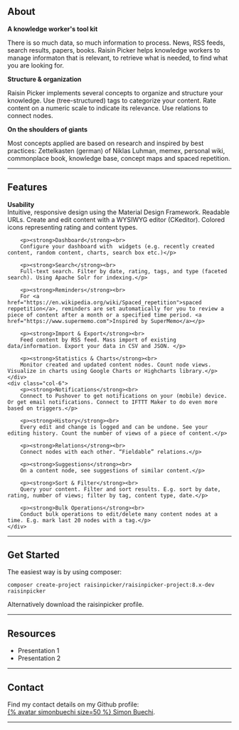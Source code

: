 <div class="row">
  <div class="col-12">  
    <h2>About</h2>
  </div>
  <div class="col-4">  
    <p><strong>A knowledge worker's tool kit</strong></p>
    <p>There is so much data, so much information to process. News, RSS feeds, search results, papers, books. Raisin Picker helps knowledge workers to manage informaton that is relevant, to retrieve what is needed, to find what you are looking for.</p>
    </div>
    <div class="col-4">  
      <p><strong>Structure & organization</strong></p>
      <p>Raisin Picker implements several concepts to organize and structure your knowledge. Use (tree-structured) tags to categorize your content. Rate content on a numeric scale to indicate its relevance. Use relations to connect nodes.</p>
    </div>
    <div class="col-4">  
      <p><strong>On the shoulders of giants</strong></p>
      <p>Most concepts applied are based on research and inspired by best practices: Zettelkasten (german) of Niklas Luhman, memex, personal wiki, commonplace book, knowledge base, concept maps and spaced repetition.</p>
  </div>
</div>
  
<hr>

<div class="row">
  <div class="col-12">  
  <h2>Features</h2>
  </div>
    <div class="col-6">
        <p><strong>Usability</strong><br>
        Intuitive, responsive design using the Material Design Framework. Readable URLs. Create and edit content with a WYSIWYG editor (CKeditor). Colored icons representing rating and content types.</p>

        <p><strong>Dashboard</strong><br>
        Configure your dashboard with  widgets (e.g. recently created content, random content, charts, search box etc.)</p>

        <p><strong>Search</strong><br>
        Full-text search. Filter by date, rating, tags, and type (faceted search). Using Apache Solr for indexing.</p>

        <p><strong>Reminders</strong><br>
        For <a href="https://en.wikipedia.org/wiki/Spaced_repetition">spaced reppetition</a>, reminders are set automatically for you to review a piece of content after a month or a specified time period. <a href="https://www.supermemo.com">Inspired by SuperMemo</a></p>

        <p><strong>Import & Export</strong><br>
        Feed content by RSS feed. Mass import of existing data/information. Export your data in CSV and JSON. </p>

        <p><strong>Statistics & Charts</strong><br>
        Monitor created and updated content nodes. Count node views. Visualize in charts using Google Charts or Highcharts library.</p>
    </div>
    <div class="col-6">
        <p><strong>Notifications</strong><br>
        Connect to Pushover to get notifications on your (mobile) device. Or get email notifications. Connect to IFTTT Maker to do even more based on triggers.</p>

        <p><strong>History</strong><br>
        Every edit and change is logged and can be undone. See your editing history. Count the number of views of a piece of content.</p>

        <p><strong>Relations</strong><br>
        Connect nodes with each other. “Fieldable” relations.</p>

        <p><strong>Suggestions</strong><br>
        On a content node, see suggestions of similar content.</p>

        <p><strong>Sort & Filter</strong><br>
        Query your content. Filter and sort results. E.g. sort by date, rating, number of views; filter by tag, content type, date.</p>

        <p><strong>Bulk Operations</strong><br>
        Conduct bulk operations to edit/delete many content nodes at a time. E.g. mark last 20 nodes with a tag.</p>
    </div>   
</div>

<hr>

<div class="row">
  <div class="col-12">  
    <h2>Get Started</h2>
  </div>
  <div class="col-12">
    <p>The easiest way is by using composer:</p>
    <code>composer create-project raisinpicker/raisinpicker-project:8.x-dev raisinpicker</code>
    <p>Alternatively download the raisinpicker profile.</p>
  </div>
</div>

<hr>

<div class="row">
  <div class="col-12">  
    <h2>Resources</h2>
  </div>
  <div class="col-12">
    <ul>
      <li>Presentation 1</li>
      <li>Presentation 2</li>
    </ul>
  </div>
</div>


<hr>

<div class="row">
  <div class="col-12">  
    <h2>Contact</h2>
  </div>
  <div class="col-12">
    <p>Find my contact details on my Github profile: <br>
      <a href="https://github.com/simonbuechi">{% avatar simonbuechi size=50 %} Simon Buechi</a>.
    </p>
  </div>
</div>

<hr>
